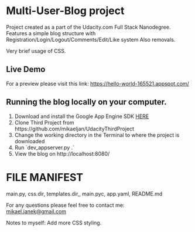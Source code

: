 # Multi-User-Blog project
Project created as a part of the Udacity.com Full Stack Nanodegree.
Features a simple blog structure with Registration/Login/Logout/Comments/Edit/Like system
Also removals.

Very brief usage of CSS.

## Live Demo
For a preview please visit this link: https://hello-world-165521.appspot.com/

## Running the blog locally on your computer.
<ol>
  <li> Download and install the Google App Engine SDK <a href="https://cloud.google.com/appengine/docs/python/download">HERE</a></li>
  <li> Clone Third Project from https://github.com/mikaeljan/UdacityThirdProject</li>
  <li> Change the working directory in the Terminal to where the project is downloaded</li>
  <li> Run `dev_appserver.py .`</li>
  <li> View the blog on http://localhost:8080/</li>
</ol>

# FILE MANIFEST

main.py, css.dir, templates.dir,, main.pyc, app.yaml, README.md

For any questions please feel free to contact me:<br />
mikael.janek@gmail.com

Notes to myself:
Add more CSS styling.
